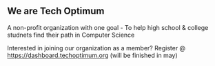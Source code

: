 ## We are Tech Optimum
A non-profit organization with one goal - To help high school & college studnets find their path in Computer Science

Interested in joining our organization as a member? Register @ https://dashboard.techoptimum.org (will be finished in may)
